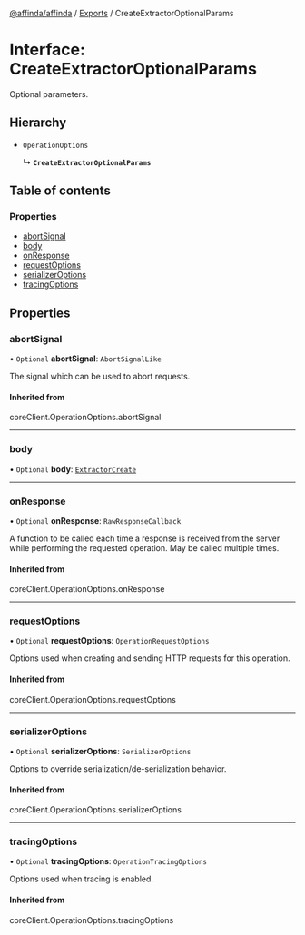 [@affinda/affinda](../README.md) / [Exports](../modules.md) / CreateExtractorOptionalParams

# Interface: CreateExtractorOptionalParams

Optional parameters.

## Hierarchy

- `OperationOptions`

  ↳ **`CreateExtractorOptionalParams`**

## Table of contents

### Properties

- [abortSignal](CreateExtractorOptionalParams.md#abortsignal)
- [body](CreateExtractorOptionalParams.md#body)
- [onResponse](CreateExtractorOptionalParams.md#onresponse)
- [requestOptions](CreateExtractorOptionalParams.md#requestoptions)
- [serializerOptions](CreateExtractorOptionalParams.md#serializeroptions)
- [tracingOptions](CreateExtractorOptionalParams.md#tracingoptions)

## Properties

### abortSignal

• `Optional` **abortSignal**: `AbortSignalLike`

The signal which can be used to abort requests.

#### Inherited from

coreClient.OperationOptions.abortSignal

___

### body

• `Optional` **body**: [`ExtractorCreate`](ExtractorCreate.md)

___

### onResponse

• `Optional` **onResponse**: `RawResponseCallback`

A function to be called each time a response is received from the server
while performing the requested operation.
May be called multiple times.

#### Inherited from

coreClient.OperationOptions.onResponse

___

### requestOptions

• `Optional` **requestOptions**: `OperationRequestOptions`

Options used when creating and sending HTTP requests for this operation.

#### Inherited from

coreClient.OperationOptions.requestOptions

___

### serializerOptions

• `Optional` **serializerOptions**: `SerializerOptions`

Options to override serialization/de-serialization behavior.

#### Inherited from

coreClient.OperationOptions.serializerOptions

___

### tracingOptions

• `Optional` **tracingOptions**: `OperationTracingOptions`

Options used when tracing is enabled.

#### Inherited from

coreClient.OperationOptions.tracingOptions
